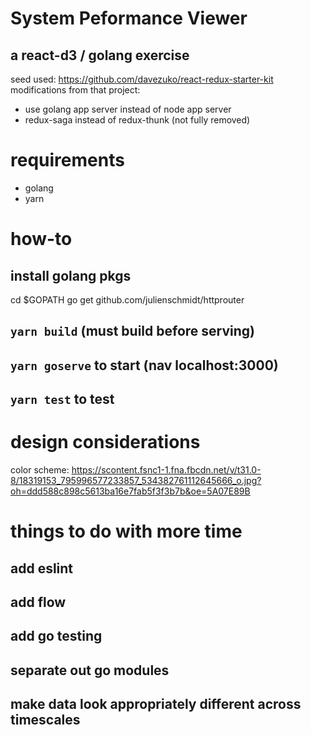 # System Peformance Viewer
## a react-d3 / golang exercise
seed used: https://github.com/davezuko/react-redux-starter-kit
modifications from that project:
* use golang app server instead of node app server
* redux-saga instead of redux-thunk (not fully removed)

# requirements
* golang
* yarn

# how-to
## install golang pkgs
cd $GOPATH
go get github.com/julienschmidt/httprouter
## `yarn build` (must build before serving)
## `yarn goserve` to start (nav localhost:3000)
## `yarn test` to test

# design considerations
color scheme: https://scontent.fsnc1-1.fna.fbcdn.net/v/t31.0-8/18319153_795996577233857_534382761112645666_o.jpg?oh=ddd588c898c5613ba16e7fab5f3f3b7b&oe=5A07E89B

# things to do with more time
## add eslint
## add flow
## add go testing
## separate out go modules
## make data look appropriately different across timescales
